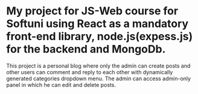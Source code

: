 # My project for JS-Web course for Softuni using React as a mandatory front-end library, node.js(expess.js) for the backend and MongoDb.

This project is a personal blog where only the admin can create posts and other users can comment and reply to each other with dynamically generated categories dropdown menu. The admin can access admin-only panel in which he can edit and delete posts.


